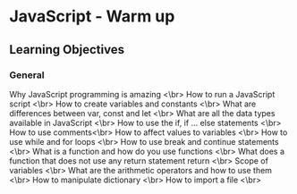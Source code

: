 # JavaScript - Warm up
## Learning Objectives

### General
Why JavaScript programming is amazing <\br>
How to run a JavaScript script <\br>
How to create variables and constants <\br>
What are differences between var, const and let <\br>
What are all the data types available in JavaScript <\br>
How to use the if, if ... else statements <\br>
How to use comments<\br>
How to affect values to variables <\br>
How to use while and for loops <\br>
How to use break and continue statements <\br>
What is a function and how do you use functions <\br>
What does a function that does not use any return statement return <\br>
Scope of variables <\br>
What are the arithmetic operators and how to use them <\br>
How to manipulate dictionary <\br>
How to import a file <\br>
